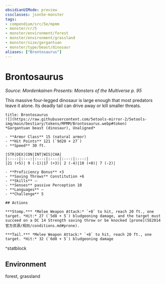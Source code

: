 ```yaml
---
obsidianUIMode: preview
cssclasses: json5e-monster
tags:
- compendium/src/5e/mpmm
- monster/cr/5
- monster/environment/forest
- monster/environment/grassland
- monster/size/gargantuan
- monster/type/beast/dinosaur
aliases: ["Brontosaurus"]
---
```

# Brontosaurus
*Source: Mordenkainen Presents: Monsters of the Multiverse p. 95*  

This massive four-legged dinosaur is large enough that most predators leave it alone. Its deadly tail can drive away or kill smaller threats.

```ad-statblock
title: Brontosaurus
![](https://raw.githubusercontent.com/5etools-mirror-2/5etools-img/main/bestiary/tokens/MPMM/Brontosaurus.webp#token)
*Gargantuan beast (dinosaur), Unaligned*

- **Armor Class** 15 (natural armor)
- **Hit Points** 121 (`9d20 + 27`)
- **Speed** 30 ft.

|STR|DEX|CON|INT|WIS|CHA|
|:---:|:---:|:---:|:---:|:---:|:---:|
|21 (+5)| 9 (-1)|17 (+3)| 2 (-4)|10 (+0)| 7 (-2)|

- **Proficiency Bonus** +3
- **Saving Throws** Constitution +6
- **Skills** ⏤
- **Senses** passive Perception 10
- **Languages** —
- **Challenge** 5

## Actions

***Stomp.*** *Melee Weapon Attack:* `+8` to hit, reach 20 ft., one target. *Hit:* 27 (`5d8 + 5`) bludgeoning damage, and the target must succeed on a DC 14 Strength saving throw or be knocked [prone](5E2014官方资源/规则/conditions.md#prone).

***Tail.*** *Melee Weapon Attack:* `+8` to hit, reach 20 ft., one target. *Hit:* 32 (`6d8 + 5`) bludgeoning damage
```
^statblock

## Environment

forest, grassland